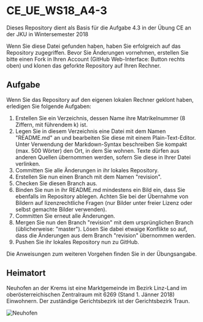 # CE_UE_WS18_A4-3
Dieses Repository dient als Basis für die Aufgabe 4.3 in der Übung CE an der JKU in Wintersemester 2018

Wenn Sie diese Datei gefunden haben, haben Sie erfolgreich auf das Repository zugegriffen. Bevor Sie Änderungen vornehmen, erstellen Sie bitte einen Fork in Ihren Account (GitHub Web-Interface: Button rechts oben) und klonen das geforkte Repository auf Ihren Rechner.

## Aufgabe
Wenn Sie das Repository auf den eigenen lokalen Rechner geklont haben, erledigen Sie folgende Aufgaben:
1. Erstellen Sie ein Verzeichnis, dessen Name ihre Matrikelnummer (8 Ziffern, mit führendem k) ist.
2. Legen Sie in diesem Verzeichnis eine Datei mit dem Namen "README.md" an und bearbeiten Sie diese mit einem Plain-Text-Editor. Unter Verwendung der Markdown-Syntax beschreiben Sie kompakt (max. 500 Wörter) den Ort, in dem Sie wohnen. Texte dürfen aus anderen Quellen übernommen werden, sofern Sie diese in Ihrer Datei verlinken. 
3. Committen Sie alle Änderungen in ihr lokales Repository.
4. Erstellen Sie nun einen Branch mit dem Namen "revision".
5. Checken Sie diesen Branch aus. 
6. Binden Sie nun in ihr README.md mindestens ein Bild ein, dass Sie ebenfalls im Repository ablegen. Achten Sie bei der Übernahme von Bildern auf lizenzrechtliche Fragen (nur Bilder unter freier Lizenz oder selbst gemachte Bilder verwenden).
7. Committen Sie erneut alle Änderungen.
8. Mergen Sie nun den Branch "revision" mit dem ursprünglichen Branch (üblicherweise: "master"). Lösen Sie dabei etwaige Konflikte so auf, dass die Änderungen aus dem Branch "revision" übernommen werden.
9. Pushen Sie ihr lokales Repository nun zu GitHub.

Die Anweisungen zum weiteren Vorgehen finden Sie in der Übungsangabe.

## Heimatort

Neuhofen an der Krems ist eine Marktgemeinde im Bezirk Linz-Land im oberösterreichischen Zentralraum mit 6269 (Stand 1. Jänner 2018) Einwohnern. Der zuständige Gerichtsbezirk ist der Gerichtsbezirk Traun.

![Neuhofen](https://upload.wikimedia.org/wikipedia/commons/a/ae/Wappen_at_neuhofen_an_der_krems.png "Neuhofen")
